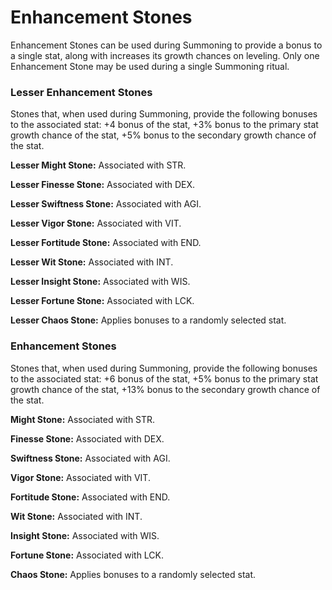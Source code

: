 # Enhancement Stones

Enhancement Stones can be used during Summoning to provide a bonus to a single stat, along with increases its growth chances on leveling. Only one Enhancement Stone may be used during a single Summoning ritual.

### Lesser Enhancement Stones

Stones that, when used during Summoning, provide the following bonuses to the associated stat: +4 bonus of the stat, +3% bonus to the primary stat growth chance of the stat, +5% bonus to the secondary growth chance of the stat.&#x20;

**Lesser Might Stone:** Associated with STR.&#x20;

**Lesser Finesse Stone:** Associated with DEX.

**Lesser Swiftness Stone:** Associated with AGI.

**Lesser Vigor Stone:** Associated with VIT.

**Lesser Fortitude Stone:** Associated with END.

**Lesser Wit Stone:** Associated with INT.

**Lesser Insight Stone:** Associated with WIS.

**Lesser Fortune Stone:** Associated with LCK.

**Lesser Chaos Stone:** Applies bonuses to a randomly selected stat.

### **Enhancement Stones**

Stones that, when used during Summoning, provide the following bonuses to the associated stat: +6 bonus of the stat, +5% bonus to the primary stat growth chance of the stat, +13% bonus to the secondary growth chance of the stat.&#x20;

**Might Stone:** Associated with STR.

**Finesse Stone:** Associated with DEX.

**Swiftness Stone:** Associated with AGI.

**Vigor Stone:** Associated with VIT.

**Fortitude Stone:** Associated with END.

**Wit Stone:** Associated with INT.

**Insight Stone:** Associated with WIS.

**Fortune Stone:** Associated with LCK.

**Chaos Stone:** Applies bonuses to a randomly selected stat.
